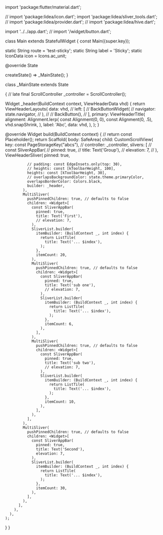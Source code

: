import 'package:flutter/material.dart';

// import 'package:lidea/icon.dart';
import 'package:lidea/sliver_tools.dart';
// import 'package:lidea/provider.dart';
// import 'package:lidea/hive.dart';

import '../../app.dart';
// import '/widget/button.dart';

class Main extends StatefulWidget {
  const Main({super.key});

  static String route = 'test-sticky';
  static String label = 'Sticky';
  static IconData icon = Icons.ac_unit;

  @override
  State<Main> createState() => _MainState();
}

class _MainState extends State<Main> {
  // late final ScrollController _controller = ScrollController();

  Widget _header(BuildContext context, ViewHeaderData vhd) {
    return ViewHeaderLayouts(
      data: vhd,
      // left: [
      //   BackButtonWidget(
      //     navigator: state.navigator,
      //   ),
      //   // BackButton(),
      // ],
      primary: ViewHeaderTitle(
        alignment: Alignment.lerp(
          const Alignment(0, 0),
          const Alignment(0, .5),
          vhd.snapShrink,
        ),
        label: 'Abc',
        data: vhd,
      ),
    );
  }

  @override
  Widget build(BuildContext context) {
    // return const Placeholder();
    return Scaffold(
      body: SafeArea(
        child: CustomScrollView(
          key: const PageStorageKey<String>("abcs"),
          // controller: _controller,
          slivers: [
            // const SliverAppBar(
            //   pinned: true,
            //   title: Text('Group'),
            //   elevation: 7,
            // ),
            ViewHeaderSliver(
              pinned: true,

              // padding: const EdgeInsets.only(top: 30),
              // heights: const [kToolbarHeight, 100],
              heights: const [kToolbarHeight, 30],
              // overlapsBackgroundColor: state.theme.primaryColor,
              overlapsBorderColor: Colors.black,
              builder: _header,
            ),
            MultiSliver(
              pushPinnedChildren: true, // defaults to false
              children: <Widget>[
                const SliverAppBar(
                  pinned: true,
                  title: Text('First'),
                  // elevation: 7,
                ),
                SliverList.builder(
                  itemBuilder: (BuildContext _, int index) {
                    return ListTile(
                      title: Text('... $index'),
                    );
                  },
                  itemCount: 20,
                ),
                MultiSliver(
                  pushPinnedChildren: true, // defaults to false
                  children: <Widget>[
                    const SliverAppBar(
                      pinned: true,
                      title: Text('sub one'),
                      // elevation: 7,
                    ),
                    SliverList.builder(
                      itemBuilder: (BuildContext _, int index) {
                        return ListTile(
                          title: Text('... $index'),
                        );
                      },
                      itemCount: 6,
                    ),
                  ],
                ),
                MultiSliver(
                  pushPinnedChildren: true, // defaults to false
                  children: <Widget>[
                    const SliverAppBar(
                      pinned: true,
                      title: Text('sub two'),
                      // elevation: 7,
                    ),
                    SliverList.builder(
                      itemBuilder: (BuildContext _, int index) {
                        return ListTile(
                          title: Text('... $index'),
                        );
                      },
                      itemCount: 10,
                    ),
                  ],
                ),
              ],
            ),
            MultiSliver(
              pushPinnedChildren: true, // defaults to false
              children: <Widget>[
                const SliverAppBar(
                  pinned: true,
                  title: Text('Second'),
                  elevation: 7,
                ),
                SliverList.builder(
                  itemBuilder: (BuildContext _, int index) {
                    return ListTile(
                      title: Text('... $index'),
                    );
                  },
                  itemCount: 30,
                ),
              ],
            ),
          ],
        ),
      ),
    );
  }
}
